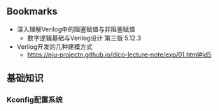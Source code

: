 ## Bookmarks
- 深入理解Verilog中的阻塞赋值与非阻塞赋值
  - 数字逻辑基础与Verilog设计 第三版 5.12.3
- Verilog开发的几种建模方式
  - https://nju-projectn.github.io/dlco-lecture-note/exp/01.html#id5

## 基础知识
### Kconfig配置系统
